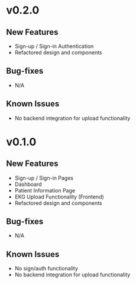 # v0.2.0

## New Features
- Sign-up / Sign-in Authentication
- Refactored design and components

## Bug-fixes
- N/A

## Known Issues
- No backend integration for upload functionality

# v0.1.0

## New Features
- Sign-up / Sign-in Pages
- Dashboard
- Patient Information Page
- EKG Upload Functionality (Frontend)
- Refactored design and components

## Bug-fixes
- N/A

## Known Issues
- No sign/auth functionality
- No backend integration for upload functionality
